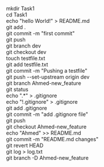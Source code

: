 mkdir Task1  
cd Task1  
echo "hello World!" > README.md  
git add .  
git commit -m "first commit"  
git push  
git branch dev  
git checkout dev  
touch testfile.txt  
git add testfile.txt  
git commit -m "Pushing a testfile"  
git push --set-upstream origin dev  
git branch Ahmed-new_feature  
git status  
echo ".*" > .gitignore  
echo "!.gitignore" > .gitignore  
git add .gitignore  
git commit -m "add .gitignore file"  
git push  
git checkout Ahmed-new_feature  
echo "Ahmed" >> README.md  
git commit -m "README.md changes"  
git revert HEAD  
git log > log.txt  
git branch -D Ahmed-new_feature  
